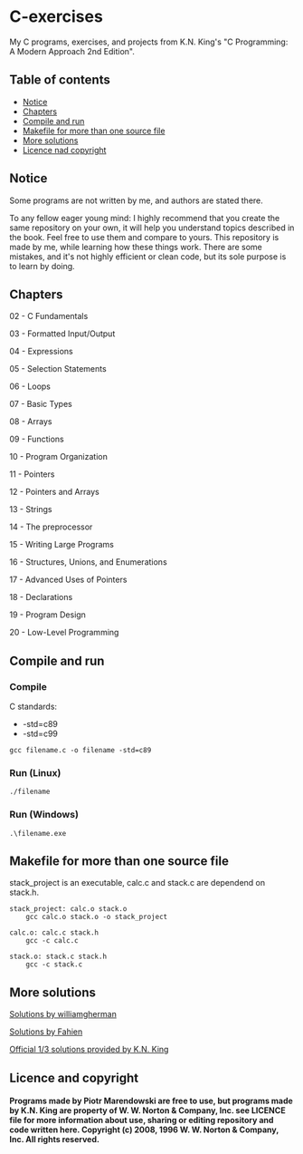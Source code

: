 # C-exercises
My C programs, exercises, and projects from K.N. King's "C Programming: A Modern Approach 2nd Edition".

## Table of contents
* [Notice](#notice)
* [Chapters](#chapters)
* [Compile and run](#compile-and-run)
* [Makefile for more than one source file](#Makefile-for-more-than-one-source-file)
* [More solutions](#more-solutions)
* [Licence nad copyright](#licence-nad-copyright)

## Notice
Some programs are not written by me, and authors are stated there.

To any fellow eager young mind:
I highly recommend that you create the same repository on your own, it will help you understand topics described in the book. Feel free to use them and compare to yours. This repository is made by me, while learning how these things work. There are some mistakes, and it's not highly efficient or clean code, but its sole purpose is to learn by doing.

## Chapters
02 - C Fundamentals

03 - Formatted Input/Output

04 - Expressions

05 - Selection Statements

06 - Loops

07 - Basic Types

08 - Arrays

09 - Functions

10 - Program Organization

11 - Pointers

12 - Pointers and Arrays

13 - Strings

14 - The preprocessor

15 - Writing Large Programs

16 - Structures, Unions, and Enumerations

17 - Advanced Uses of Pointers

18 - Declarations

19 - Program Design

20 - Low-Level Programming

## Compile and run

### Compile

C standards:
* -std=c89
* -std=c99

```
gcc filename.c -o filename -std=c89
```
### Run (Linux)
```
./filename
```
### Run (Windows)
```
.\filename.exe
```

## Makefile for more than one source file

stack_project is an executable, calc.c and stack.c are dependend on stack.h.

```
stack_project: calc.o stack.o
	gcc calc.o stack.o -o stack_project

calc.o: calc.c stack.h
	gcc -c calc.c

stack.o: stack.c stack.h
	gcc -c stack.c
```

## More solutions

[Solutions by williamgherman](https://github.com/williamgherman/c-solutions)

[Solutions by Fahien](https://github.com/Fahien/exc)

[Official 1/3 solutions provided by K.N. King](http://knking.com/books/c2/answers/index.html)

## Licence and copyright
#### Programs made by Piotr Marendowski are free to use, but programs made by K.N. King are property of W. W. Norton & Company, Inc. see LICENCE file for more information about use, sharing or editing repository and code written here. Copyright (c) 2008, 1996 W. W. Norton & Company, Inc. All rights reserved.
